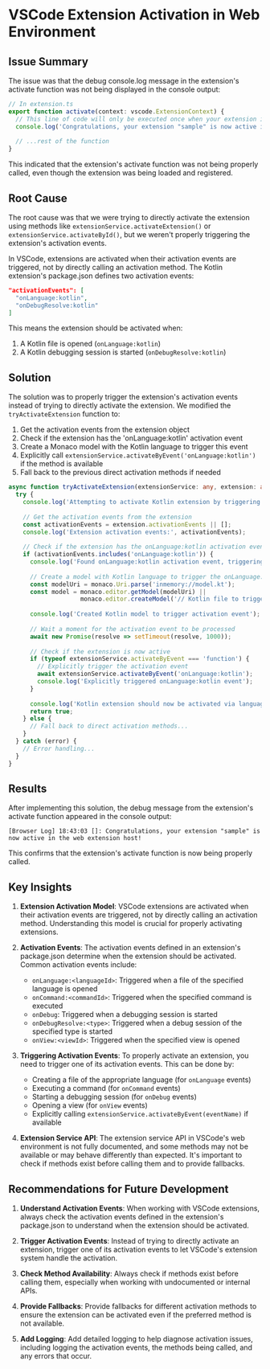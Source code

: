 # VSCode Extension Activation in Web Environment

## Issue Summary

The issue was that the debug console.log message in the extension's activate function was not being displayed in the console output:

```typescript
// In extension.ts
export function activate(context: vscode.ExtensionContext) {
  // This line of code will only be executed once when your extension is activated
  console.log('Congratulations, your extension "sample" is now active in the web extension host!');
  
  // ...rest of the function
}
```

This indicated that the extension's activate function was not being properly called, even though the extension was being loaded and registered.

## Root Cause

The root cause was that we were trying to directly activate the extension using methods like `extensionService.activateExtension()` or `extensionService.activateById()`, but we weren't properly triggering the extension's activation events.

In VSCode, extensions are activated when their activation events are triggered, not by directly calling an activation method. The Kotlin extension's package.json defines two activation events:

```json
"activationEvents": [
  "onLanguage:kotlin",
  "onDebugResolve:kotlin"
]
```

This means the extension should be activated when:
1. A Kotlin file is opened (`onLanguage:kotlin`)
2. A Kotlin debugging session is started (`onDebugResolve:kotlin`)

## Solution

The solution was to properly trigger the extension's activation events instead of trying to directly activate the extension. We modified the `tryActivateExtension` function to:

1. Get the activation events from the extension object
2. Check if the extension has the 'onLanguage:kotlin' activation event
3. Create a Monaco model with the Kotlin language to trigger this event
4. Explicitly call `extensionService.activateByEvent('onLanguage:kotlin')` if the method is available
5. Fall back to the previous direct activation methods if needed

```typescript
async function tryActivateExtension(extensionService: any, extension: any) {
  try {
    console.log('Attempting to activate Kotlin extension by triggering activation events...');
    
    // Get the activation events from the extension
    const activationEvents = extension.activationEvents || [];
    console.log('Extension activation events:', activationEvents);
    
    // Check if the extension has the onLanguage:kotlin activation event
    if (activationEvents.includes('onLanguage:kotlin')) {
      console.log('Found onLanguage:kotlin activation event, triggering it...');
      
      // Create a model with Kotlin language to trigger the onLanguage:kotlin event
      const modelUri = monaco.Uri.parse('inmemory://model.kt');
      const model = monaco.editor.getModel(modelUri) || 
                    monaco.editor.createModel('// Kotlin file to trigger extension activation\nfun main() {\n    println("Hello, World!")\n}', 'kotlin', modelUri);
      
      console.log('Created Kotlin model to trigger activation event');
      
      // Wait a moment for the activation event to be processed
      await new Promise(resolve => setTimeout(resolve, 1000));
      
      // Check if the extension is now active
      if (typeof extensionService.activateByEvent === 'function') {
        // Explicitly trigger the activation event
        await extensionService.activateByEvent('onLanguage:kotlin');
        console.log('Explicitly triggered onLanguage:kotlin event');
      }
      
      console.log('Kotlin extension should now be activated via language activation event');
      return true;
    } else {
      // Fall back to direct activation methods...
    }
  } catch (error) {
    // Error handling...
  }
}
```

## Results

After implementing this solution, the debug message from the extension's activate function appeared in the console output:

```
[Browser Log] 18:43:03 []: Congratulations, your extension "sample" is now active in the web extension host!
```

This confirms that the extension's activate function is now being properly called.

## Key Insights

1. **Extension Activation Model**: VSCode extensions are activated when their activation events are triggered, not by directly calling an activation method. Understanding this model is crucial for properly activating extensions.

2. **Activation Events**: The activation events defined in an extension's package.json determine when the extension should be activated. Common activation events include:
   - `onLanguage:<languageId>`: Triggered when a file of the specified language is opened
   - `onCommand:<commandId>`: Triggered when the specified command is executed
   - `onDebug`: Triggered when a debugging session is started
   - `onDebugResolve:<type>`: Triggered when a debug session of the specified type is started
   - `onView:<viewId>`: Triggered when the specified view is opened

3. **Triggering Activation Events**: To properly activate an extension, you need to trigger one of its activation events. This can be done by:
   - Creating a file of the appropriate language (for `onLanguage` events)
   - Executing a command (for `onCommand` events)
   - Starting a debugging session (for `onDebug` events)
   - Opening a view (for `onView` events)
   - Explicitly calling `extensionService.activateByEvent(eventName)` if available

4. **Extension Service API**: The extension service API in VSCode's web environment is not fully documented, and some methods may not be available or may behave differently than expected. It's important to check if methods exist before calling them and to provide fallbacks.

## Recommendations for Future Development

1. **Understand Activation Events**: When working with VSCode extensions, always check the activation events defined in the extension's package.json to understand when the extension should be activated.

2. **Trigger Activation Events**: Instead of trying to directly activate an extension, trigger one of its activation events to let VSCode's extension system handle the activation.

3. **Check Method Availability**: Always check if methods exist before calling them, especially when working with undocumented or internal APIs.

4. **Provide Fallbacks**: Provide fallbacks for different activation methods to ensure the extension can be activated even if the preferred method is not available.

5. **Add Logging**: Add detailed logging to help diagnose activation issues, including logging the activation events, the methods being called, and any errors that occur.